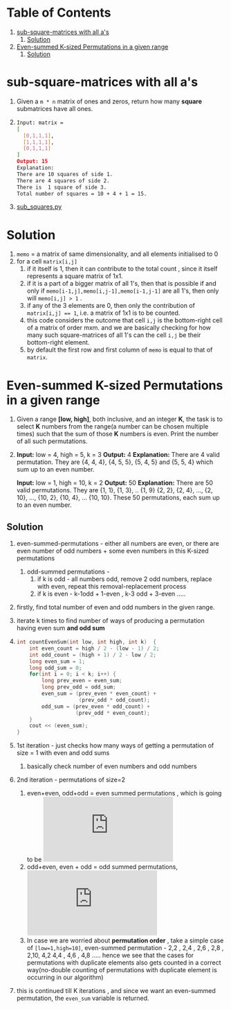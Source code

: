 # Table of Contents

1. [sub-square-matrices with all a's](#sub-square-all-1s)
   1. [Solution](#sol1)
2. [Even-summed K-sized Permutations in a given range](#k-sized-permutations)
   1. [Solution](#sol2)





# sub-square-matrices with all a's<a name="sub-square-all-1s"></a>

1. Given a `m * n` matrix of ones and zeros, return how many **square** submatrices have all ones.

2. ```bash
   Input: matrix =
   [
     [0,1,1,1],
     [1,1,1,1],
     [0,1,1,1]
   ]
   Output: 15
   Explanation: 
   There are 10 squares of side 1.
   There are 4 squares of side 2.
   There is  1 square of side 3.
   Total number of squares = 10 + 4 + 1 = 15.
   ```

3. [sub_squares.py](sub_squares.py)



# Solution<a name="sol1"></a>

1. `memo` = a matrix of same dimensionality, and all elements initialised to 0
2. for a cell `matrix[i,j]` 
   1. if it itself is 1, then it can contribute to the total count , since it itself represents a square matrix of 1x1.
   2. if it is a part of a bigger matrix of all 1's, then that is possible if and only if `memo[i-1,j],memo[i,j-1],memo[i-1,j-1]` are all 1's, then only will `memo[i,j] > 1` .
   3. if any of the 3 elements are 0, then only the contribution of `matrix[i,j] == 1`, i.e. a matrix of 1x1 is to be counted.
   4. this code considers the outcome that cell `i,j` is the bottom-right cell of a matrix of order mxm. and we are basically checking for how many such square-matrices of all 1's can the cell `i,j` be their bottom-right element.
   5. by default the first row and first column of `memo` is equal to that of `matrix`.







# Even-summed K-sized Permutations in a given range<a name="k-sized-permutations"></a>

1. Given a range **[low, high]**, both inclusive, and an integer **K**, the task is to select **K** numbers from the range(a number can be chosen multiple times) such that the sum of those **K** numbers is even. 
   Print the number of all such permutations.

2. **Input:** low = 4, high = 5, k = 3 
   **Output:** 4 
   **Explanation:** 
   There are 4 valid permutation. They are {4, 4, 4}, {4, 5, 5}, {5, 4, 5} and {5, 5, 4} which sum up to an even number.

   **Input:** low = 1, high = 10, k = 2 
   **Output:** 50 
   **Explanation:** 
   There are 50 valid permutations. They are {1, 1}, {1, 3}, .. {1, 9} {2, 2}, {2, 4}, …, {2, 10}, …, {10, 2}, {10, 4}, … {10, 10}. 
   These 50 permutations, each sum up to an even number.





## Solution<a name="sol2"></a>

1. even-summed-permutations - either all numbers are even, or there are even number of odd numbers + some even numbers in this K-sized permutations

   1. odd-summed permutations - 
      1. if k is odd - all numbers odd, remove 2 odd numbers, replace with even, repeat this removal-replacement process
      2. if k is even - k-1odd + 1-even , k-3 odd + 3-even .....

2. firstly, find total number of even and odd numbers in the given range.

3. iterate k times to find number of ways of producing a permutation having even sum **and odd sum**

4. ```cpp
   int countEvenSum(int low, int high, int k)  {  
       int even_count = high / 2 - (low - 1) / 2;  
       int odd_count = (high + 1) / 2 - low / 2;  
       long even_sum = 1;  
       long odd_sum = 0;
       for(int i = 0; i < k; i++) {
           long prev_even = even_sum;  
           long prev_odd = odd_sum;
           even_sum = (prev_even * even_count) +  
                       (prev_odd * odd_count); 
           odd_sum = (prev_even * odd_count) + 
                      (prev_odd * even_count);  
       }
       cout << (even_sum);  
   }
   ```

5. 1st iteration - just checks how many ways of getting a permutation of size = 1 with even and odd sums

   1. basically check number of even numbers and odd numbers

6. 2nd iteration - permutations of size=2

   1. even+even, odd+odd = even summed permutations , which is going to be ![equation](https://latex.codecogs.com/gif.latex?%5Cbinom%7B%5Ctextrm%7Beven%5C_count%7D%7D%7B1%7D%5Ctimes%5Cbinom%7B%5Ctextrm%7Beven%5C_count%7D%7D%7B1%7D%20&plus;%20%5Cbinom%7B%5Ctextrm%7Bodd%5C_count%7D%7D%7B1%7D%5Ctimes%5Cbinom%7B%5Ctextrm%7Bodd%5C_count%7D%7D%7B1%7D)
   2. odd+even, even + odd = odd summed permutations, ![equation](https://latex.codecogs.com/gif.latex?%5Cbinom%7B%5Ctextrm%7Beven%5C_count%7D%7D%7B1%7D%5Ctimes%5Cbinom%7B%5Ctextrm%7Bodd%5C_count%7D%7D%7B1%7D%20&plus;%20%5Cbinom%7B%5Ctextrm%7Bodd%5C_count%7D%7D%7B1%7D%5Ctimes%5Cbinom%7B%5Ctextrm%7Beven%5C_count%7D%7D%7B1%7D)
   3. In case we are worried about **permutation order** , take a simple case of `[low=1,high=10]`,  even-summed permutation - 2,2 , 2,4 , 2,6  , 2,8 , 2,10,  4,2  4,4 ,  4,6  , 4,8 ..... hence we see that the cases for permutations with duplicate elements also gets counted in a correct way(no-double counting of permutations with duplicate element is occurring in our algorithm)

7. this is continued till K iterations , and since we want an even-summed permutation, the `even_sum` variable is returned.





